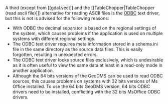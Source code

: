 A third (except from [[gdal.vect]] and the [[TableChopper|TableChopper (read ascii file)]]) alternative for reading ASCII files is the
[ODBC](https://en.wikipedia.org/wiki/Open_Database_Connectivity) text driver, but this is not is advised for the following reasons:

- With ODBC the decimal separator is based on the regional settings of the system, which causes problems if the application is used on multiple systems with different regional settings.
- The ODBC text driver requires meta information stored in a schema.ini file in the same directory as the source data files. This is easily forgotten, resulting in unexpected errors.
- The ODBC text driver locks source files exclusively, which is undesirable as it is often useful to view the same data at least in a read-only mode in another application.
- Although the 64 bits versions of the GeoDMS can be used to read ODBC sources, this causes problems on systems with 32 bits versions of Ms Office installed. To use the 64 bits GeoDMS version, 64 bits ODBC drivers need to be installed, conflicting with the 32 bits MsOffice ODBC drivers.